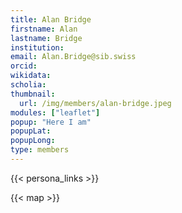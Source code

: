 ```yaml
---
title: Alan Bridge
firstname: Alan
lastname: Bridge
institution: 
email: Alan.Bridge@sib.swiss
orcid: 
wikidata: 
scholia: 
thumbnail:
  url: /img/members/alan-bridge.jpeg
modules: ["leaflet"]
popup: "Here I am"
popupLat: 
popupLong: 
type: members
---
```


{{< persona_links >}}

{{< map >}}
